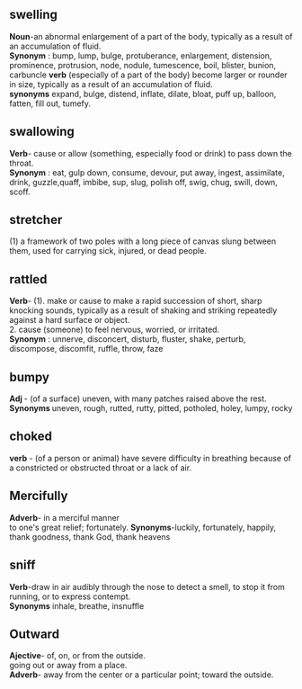 ## swelling
<b>Noun</b>-an abnormal enlargement of a part of the body, typically as a result of an accumulation of fluid.<br/>
<b>Synonym</b> : bump, lump, bulge, protuberance, enlargement, distension, prominence, protrusion, node, nodule, tumescence, boil, blister, bunion, carbuncle
<b>verb</b>
(especially of a part of the body) become larger or rounder in size, typically as a result of an accumulation of fluid.<br/>
<b>synonyms</b>
expand, bulge, distend, inflate, dilate, bloat, puff up, balloon, fatten, fill out, tumefy.

## swallowing
<b>Verb</b>- cause or allow (something, especially food or drink) to pass down the throat.<br/>
<b>Synonym</b> : eat, gulp down, consume, devour, put away, ingest, assimilate, drink, guzzle,quaff, imbibe, sup, slug, polish off, swig, chug, swill, down, scoff.

## stretcher
   (1) a framework of two poles with a long piece of canvas slung between them, used for carrying sick, injured, or dead people.<br/>
   
## rattled
<b>Verb</b>- (1). make or cause to make a rapid succession of short, sharp knocking sounds, typically as a result of shaking and striking repeatedly against a hard surface or object.<br/>
 2. cause (someone) to feel nervous, worried, or irritated.<br/>
 <b>Synonym</b> : unnerve, disconcert, disturb, fluster, shake, perturb, discompose, discomfit, ruffle, throw, faze
 
 ## bumpy
 <b> Adj </b>- (of a surface) uneven, with many patches raised above the rest.
 <b>Synonyms </b> uneven, rough, rutted, rutty, pitted, potholed, holey, lumpy, rocky

## choked
<b>verb</b> - (of a person or animal) have severe difficulty in breathing because of a constricted or obstructed throat or a lack of air.
## Mercifully
<b>Adverb</b>- in a merciful manner<br/>
              to one's great relief; fortunately.
 <b>Synonyms</b>-luckily, fortunately, happily, thank goodness, thank God, thank heavens
 
 ## sniff
 <b>Verb</b>-draw in air audibly through the nose to detect a smell, to stop it from running, or to express contempt.<br/>
 <b>Synonyms</b> inhale, breathe, insnuffle
 
 ## Outward
 <b>Ajective</b>- of, on, or from the outside.<br/>
               going out or away from a place.<br/>
 <b>Adverb</b>- away from the center or a particular point; toward the outside.
